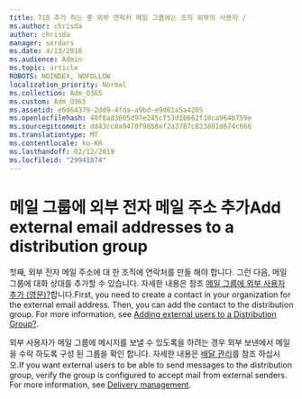 ```yaml
---
title: 718 추가 하는 중 외부 연락처 메일 그룹에는 조직 외부의 사용자 /
ms.author: chrisda
author: chrisda
manager: serdars
ms.date: 4/13/2018
ms.audience: Admin
ms.topic: article
ROBOTS: NOINDEX, NOFOLLOW
localization_priority: Normal
ms.collection: Adm_O365
ms.custom: Adm_O365
ms.assetid: e6d64379-2dd9-4fda-a9bd-e9d61a5a4205
ms.openlocfilehash: 48f8ad3605d97e245cf53d10662f18ca964b759e
ms.sourcegitcommit: dd43cc0a9470f98b8ef2a3787c823801d674c666
ms.translationtype: MT
ms.contentlocale: ko-KR
ms.lasthandoff: 02/12/2019
ms.locfileid: "29941874"
---
```

# <a name="add-external-email-addresses-to-a-distribution-group"></a><span data-ttu-id="4f1fd-102">메일 그룹에 외부 전자 메일 주소 추가</span><span class="sxs-lookup"><span data-stu-id="4f1fd-102">Add external email addresses to a distribution group</span></span>

<span data-ttu-id="4f1fd-p101">첫째, 외부 전자 메일 주소에 대 한 조직에 연락처를 만들 해야 합니다. 그런 다음, 메일 그룹에 대화 상대를 추가할 수 있습니다. 자세한 내용은 참조 [메일 그룹에 외부 사용자 추가 (영문)?](https://support.office.com/client/caa0f310-0bb7-48e3-8ad2-cb358b53bbba)합니다.</span><span class="sxs-lookup"><span data-stu-id="4f1fd-p101">First, you need to create a contact in your organization for the external email address. Then, you can add the contact to the distribution group. For more information, see [Adding external users to a Distribution Group?](https://support.office.com/client/caa0f310-0bb7-48e3-8ad2-cb358b53bbba).</span></span>
  
<span data-ttu-id="4f1fd-p102">외부 사용자가 메일 그룹에 메시지를 보낼 수 있도록을 하려는 경우 외부 보낸에서 메일을 수락 하도록 구성 된 그룹을 확인 합니다. 자세한 내용은 [배달 관리](https://technet.microsoft.com/library/bb124513.aspx#deliverymanagement)를 참조 하십시오.</span><span class="sxs-lookup"><span data-stu-id="4f1fd-p102">If you want external users to be able to send messages to the distribution group, verify the group is configured to accept mail from external senders. For more information, see [Delivery management](https://technet.microsoft.com/library/bb124513.aspx#deliverymanagement).</span></span>
  

